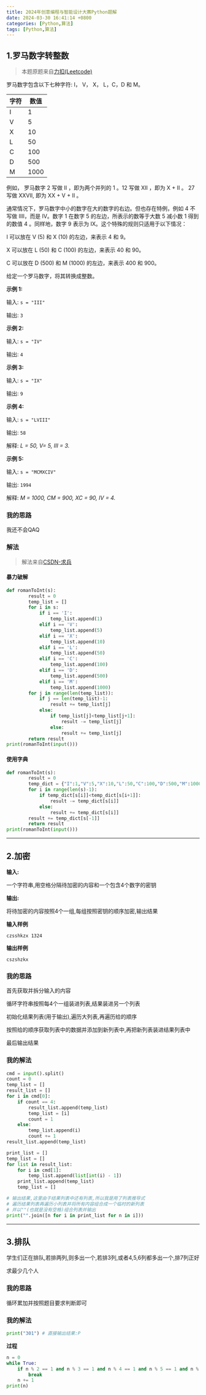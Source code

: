 ```yaml
---
title: 2024年创意编程与智能设计大赛Python题解
date: 2024-03-30 16:41:14 +0800
categories: [Python,算法]
tags: [Python,算法]
---
```


## 1.罗马数字转整数

> 本题原题来自[力扣(Leetcode)](https://leetcode.cn/problems/roman-to-integer/description/)

罗马数字包含以下七种字符: I， V， X， L，C，D 和 M。

| 字符 | 数值 |
| --- | --- |
| I | 1 |
| V | 5 |
| X | 10 |
| L | 50 |
| C | 100 |
| D | 500 |
| M | 1000 |

例如， 罗马数字 2 写做 II ，即为两个并列的 1 。12 写做 XII ，即为 X + II 。 27 写做  XXVII, 即为 XX + V + II 。

通常情况下，罗马数字中小的数字在大的数字的右边。但也存在特例，例如 4 不写做 IIII，而是 IV。数字 1 在数字 5 的左边，所表示的数等于大数 5 减小数 1 得到的数值 4 。同样地，数字 9 表示为 IX。这个特殊的规则只适用于以下情况：

I 可以放在 V (5) 和 X (10) 的左边，来表示 4 和 9。

X 可以放在 L (50) 和 C (100) 的左边，来表示 40 和 90。

C 可以放在 D (500) 和 M (1000) 的左边，来表示 400 和 900。

给定一个罗马数字，将其转换成整数。

**示例 1:**

输入: `s = "III"`

输出: `3`

**示例 2:**

输入: `s = "IV"`

输出: `4`

**示例 3:**

输入: `s = "IX"`

输出: `9`

**示例 4:**

输入: `s = "LVIII"`

输出: `58`

解释: *L = 50, V= 5, III = 3.*

**示例 5:**

输入: `s = "MCMXCIV"`

输出: `1994`

解释: *M = 1000, CM = 900, XC = 90, IV = 4.*

### 我的思路

我还不会QAQ

### 解法

> 解法来自[CSDN-求兵](https://blog.csdn.net/qiubingcsdn/article/details/81781977)

#### 暴力破解

```python
def romanToInt(s):
        result = 0
        temp_list = []
        for i in s:
            if i == 'I':
                temp_list.append(1)
            elif i == 'V':
                temp_list.append(5)
            elif i == 'X':
                temp_list.append(10)
            elif i == 'L':
                temp_list.append(50)
            elif i == 'C':
                temp_list.append(100)
            elif i == 'D':
                temp_list.append(500)
            elif i == 'M':
                temp_list.append(1000)
        for j in range(len(temp_list)):
            if j == len(temp_list)-1:
                result += temp_list[j]
            else:
                if temp_list[j]<temp_list[j+1]:
                    result -= temp_list[j]
                else:
                    result += temp_list[j]
        return result
print(romanToInt(input()))
```

#### 使用字典

```python
def romanToInt(s):
        result = 0
        temp_dict = {"I":1,"V":5,"X":10,"L":50,"C":100,"D":500,"M":1000}
        for i in range(len(s)-1):
            if temp_dict[s[i]]<temp_dict[s[i+1]]:
                result -= temp_dict[s[i]]
            else:
                result += temp_dict[s[i]]
        result += temp_dict[s[-1]]
        return result
print(romanToInt(input()))
```

---

## 2.加密

**输入:**

一个字符串,用空格分隔待加密的内容和一个包含4个数字的密钥

**输出:**

将待加密的内容按照4个一组,每组按照密钥的顺序加密,输出结果

**输入样例**

`czsshkzx 1324`

**输出样例**

`cszshzkx`

### 我的思路

首先获取并拆分输入的内容

循环字符串按照每4个一组装进列表,结果装进另一个列表

初始化结果列表(用于输出),遍历大列表,再遍历给的顺序

按照给的顺序获取列表中的数据并添加到新列表中,再把新列表装进结果列表中

最后输出结果

### 我的解法

```python
cmd = input().split()
count = 0
temp_list = []
result_list = []
for i in cmd[0]:
    if count == 4:
        result_list.append(temp_list)
        temp_list = [i]
        count = 1
    else:
        temp_list.append(i)
        count += 1
result_list.append(temp_list)

print_list = []
temp_list = []
for list in result_list:
    for i in cmd[1]:
        temp_list.append(list[int(i) - 1])
    print_list.append(temp_list)
    temp_list = []

# 输出结果,这里由于结果列表中还有列表,所以我是用了列表推导式
# 遍历结果列表再遍历小列表并将所有内容组合成一个临时的新列表
# 并以""(也就是没有空格)组合列表并输出
print("".join([n for i in print_list for n in i]))
```

---

## 3.排队

学生们正在排队,若排两列,则多出一个,若排3列,或者4,5,6列都多出一个,排7列正好

求最少几个人

### 我的思路

循环累加并按照题目要求判断即可

### 我的解法

```python
print("301") # 直接输出结果:P
```

**过程**

```python
n = 0
while True:
    if n % 2 == 1 and n % 3 == 1 and n % 4 == 1 and n % 5 == 1 and n % 6 == 1 and n % 7 == 0:
        break
    n += 1
print(n)
```
